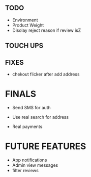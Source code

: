## TODO

- Environment 
- Product Weight
- Disolay reject reason if review isZ
## TOUCH UPS


## FIXES
- chekout flicker after add address

# FINALS

- Send SMS for auth
- Use real search for address

- Real payments

# FUTURE FEATURES

- App notifications
- Admin view messages
- filter reviews